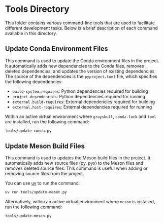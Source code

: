 # Tools Directory

This folder contains various command-line tools that are used to facilitate different development tasks. Below is a brief description of each command available in this directory.

## Update Conda Environment Files

This command is used to update the Conda environment files in the project. It automatically adds new dependencies to the Conda files, removes deleted dependencies, and updates the version of existing dependencies. The source of the dependencies is the `pyproject.toml` file, which specifies the following dependencies:

- `build-system.requires`: Python dependencies required for building
- `project.dependencies`: Python dependencies required for running
- `external.build-requires`: External dependencies required for building
- `external.host-requires`: External dependencies required for running


Within an active virtual environment where `grayskull`, `conda-lock` and `toml` are installed, run the following command:

```bash
tools/update-conda.py
```

## Update Meson Build Files

This command is used to updates the Meson build files in the project. It automatically adds new source files (py, pyx) to the Meson files and removes deleted source files. This command is useful when adding or removing source files from the project.

You can use [uv](https://docs.astral.sh/uv/) to run the command:

```bash
uv run tools/update-meson.py
```

Alternatively, within an active virtual environment where `meson` is installed, run the following command:

```bash
tools/update-meson.py
```
